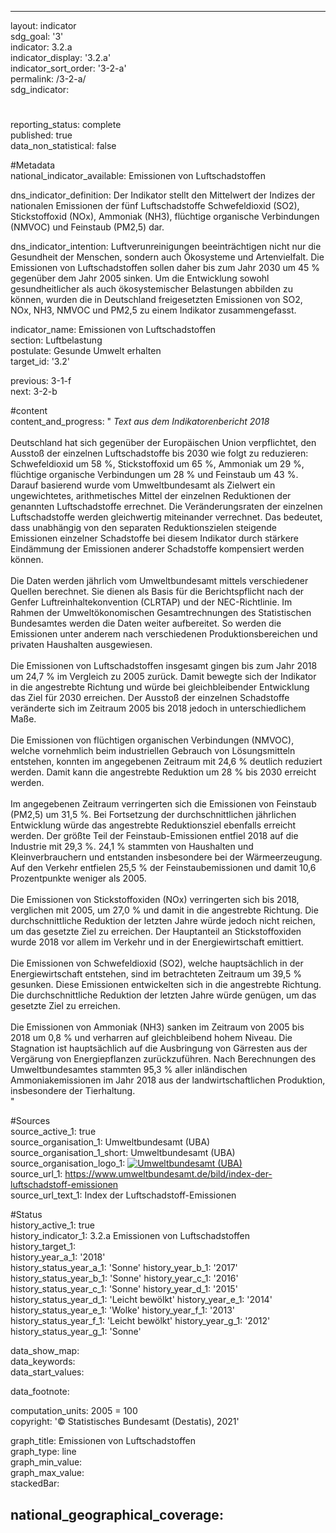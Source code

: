 ---

layout: indicator    
sdg_goal: '3'    
indicator: 3.2.a    
indicator_display: '3.2.a'    
indicator_sort_order: '3-2-a'    
permalink: /3-2-a/    
sdg_indicator:     

#    
reporting_status: complete    
published: true    
data_non_statistical: false    


#Metadata    
national_indicator_available: Emissionen von Luftschadstoffen    
    
dns_indicator_definition: Der Indikator stellt den Mittelwert der Indizes der nationalen Emissionen der fünf Luftschadstoffe Schwefeldioxid (SO2), Stickstoffoxid (NOx), Ammoniak (NH3), flüchtige organische Verbindungen (NMVOC) und Feinstaub (PM2,5) dar.<br>    
    
dns_indicator_intention: Luftverunreinigungen beeinträchtigen nicht nur die Gesundheit der Menschen, sondern auch Ökosysteme und Artenvielfalt. Die Emissionen von Luftschadstoffen sollen daher bis zum Jahr 2030 um 45 % gegenüber dem Jahr 2005 sinken. Um die Entwicklung sowohl gesundheitlicher als auch ökosystemischer Belastungen abbilden zu können, wurden die in Deutschland freigesetzten Emissionen von SO2, NOx, NH3, NMVOC und PM2,5 zu einem Indikator zusammengefasst.<br>    
    
indicator_name: Emissionen von Luftschadstoffen    
section: Luftbelastung    
postulate: Gesunde Umwelt erhalten    
target_id: '3.2'    
    
previous: 3-1-f    
next: 3-2-b    
    
#content    
content_and_progress: "<i> Text aus dem Indikatorenbericht 2018</i><br><br>Deutschland hat sich gegenüber der Europäischen Union verpflichtet, den Ausstoß der einzelnen Luftschadstoffe bis 2030 wie folgt zu reduzieren: Schwefeldioxid um 58 %, Stickstoffoxid um 65 %, Ammoniak um 29 %, flüchtige organische Verbindungen um 28 % und Feinstaub um 43 %. Darauf basierend wurde vom Umweltbundesamt als Zielwert ein ungewichtetes, arithmetisches Mittel der einzelnen Reduktionen der genannten Luftschadstoffe errechnet. Die Veränderungsraten der einzelnen Luftschadstoffe werden gleichwertig miteinander verrechnet. Das bedeutet, dass unabhängig von den separaten Reduktionszielen steigende Emissionen einzelner Schadstoffe bei diesem Indikator durch stärkere Eindämmung der Emissionen anderer Schadstoffe kompensiert werden können. <br><br>Die Daten werden jährlich vom Umweltbundesamt mittels verschiedener Quellen berechnet. Sie dienen als Basis für die Berichtspflicht nach der Genfer Luftreinhaltekonvention (CLRTAP) und der NEC-Richtlinie. Im Rahmen der Umweltökonomischen Gesamtrechnungen des Statistischen Bundesamtes werden die Daten weiter aufbereitet. So werden die Emissionen unter anderem nach verschiedenen Produktionsbereichen und privaten Haushalten ausgewiesen.<br><br>Die Emissionen von Luftschadstoffen insgesamt gingen bis zum Jahr 2018 um 24,7 % im Vergleich zu 2005 zurück. Damit bewegte sich der Indikator in die angestrebte Richtung und würde bei gleichbleibender Entwicklung das Ziel für 2030 erreichen. Der Ausstoß der einzelnen Schadstoffe veränderte sich im Zeitraum 2005 bis 2018 jedoch in unterschiedlichem Maße.<br><br>Die Emissionen von flüchtigen organischen Verbindungen (NMVOC), welche vornehmlich beim industriellen Gebrauch von Lösungsmitteln entstehen, konnten im angegebenen Zeitraum mit 24,6 % deutlich reduziert werden. Damit kann die angestrebte Reduktion um 28 % bis 2030 erreicht werden.<br><br>Im angegebenen Zeitraum verringerten sich die Emissionen von Feinstaub (PM2,5) um 31,5 %. Bei Fortsetzung der durchschnittlichen jährlichen Entwicklung würde das angestrebte Reduktionsziel ebenfalls erreicht werden. Der größte Teil der Feinstaub-Emissionen entfiel 2018 auf die Industrie mit 29,3 %. 24,1 % stammten von Haushalten und Kleinverbrauchern und entstanden insbesondere bei der Wärmeerzeugung. Auf den Verkehr entfielen 25,5 % der Feinstaubemissionen und damit 10,6 Prozentpunkte weniger als 2005.<br><br>Die Emissionen von Stickstoffoxiden (NOx) verringerten sich bis 2018, verglichen mit 2005, um 27,0 % und damit in die angestrebte Richtung. Die durchschnittliche Reduktion der letzten Jahre würde jedoch nicht reichen, um das gesetzte Ziel zu erreichen. Der Hauptanteil an Stickstoffoxiden wurde 2018 vor allem im Verkehr und in der Energiewirtschaft emittiert. <br><br>Die Emissionen von Schwefeldioxid (SO2), welche hauptsächlich in der Energiewirtschaft entstehen, sind im betrachteten Zeitraum um 39,5 % gesunken. Diese Emissionen entwickelten sich in die angestrebte Richtung. Die durchschnittliche Reduktion der letzten Jahre würde genügen, um das gesetzte Ziel zu erreichen. <br><br>Die Emissionen von Ammoniak (NH3) sanken im Zeitraum von 2005 bis 2018 um 0,8 % und verharren auf gleichbleibend hohem Niveau. Die Stagnation ist hauptsächlich auf die Ausbringung von Gärresten aus der Vergärung von Energiepflanzen zurückzuführen. Nach Berechnungen des Umweltbundesamtes stammten 95,3 % aller inländischen Ammoniakemissionen im Jahr 2018 aus der landwirtschaftlichen Produktion, insbesondere der Tierhaltung.<br>"    
    
#Sources    
source_active_1: true                
source_organisation_1: Umweltbundesamt (UBA)                
source_organisation_1_short: Umweltbundesamt (UBA)                
source_organisation_logo_1: <a href="https://www.umweltbundesamt.de/"><img src="https://g205sdgs.github.io/sdg-indicators/public/logos/uba.png" alt=" Umweltbundesamt (UBA)" title="Klicken Sie hier um zu der Homepage der Organisation zu gelangen" /></a>                
source_url_1: https://www.umweltbundesamt.de/bild/index-der-luftschadstoff-emissionen                    
source_url_text_1: Index der Luftschadstoff-Emissionen                    
    
#Status    
history_active_1: true                
history_indicator_1: 3.2.a Emissionen von Luftschadstoffen                
history_target_1:  
history_year_a_1: '2018'                        
history_status_year_a_1: 'Sonne'
history_year_b_1: '2017'                        
history_status_year_b_1: 'Sonne'
history_year_c_1: '2016'                        
history_status_year_c_1: 'Sonne'
history_year_d_1: '2015'                        
history_status_year_d_1: 'Leicht bewölkt'
history_year_e_1: '2014'                        
history_status_year_e_1: 'Wolke'
history_year_f_1: '2013'                        
history_status_year_f_1: 'Leicht bewölkt'
history_year_g_1: '2012'                        
history_status_year_g_1: 'Sonne'    

data_show_map:     
data_keywords:    
data_start_values:     
    
data_footnote:     
    
computation_units: 2005 = 100    
copyright: '&copy; Statistisches Bundesamt (Destatis), 2021'
    
graph_title: Emissionen von Luftschadstoffen    
graph_type: line    
graph_min_value:     
graph_max_value:     
stackedBar:    

national_geographical_coverage:     
---    